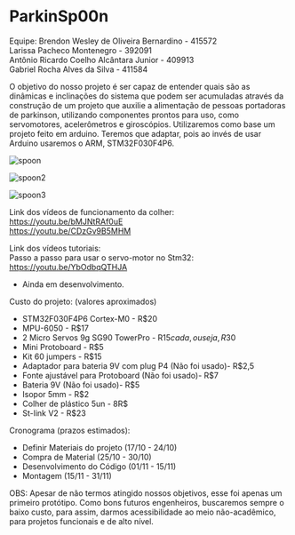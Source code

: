# ParkinSp00n
Equipe:
Brendon Wesley de Oliveira Bernardino - 415572  <br />
Larissa Pacheco Montenegro - 392091 <br />
Antônio Ricardo Coelho Alcântara Junior - 409913  <br />
Gabriel Rocha Alves da Silva - 411584 <br />

O objetivo do nosso projeto é ser capaz de entender quais são as dinâmicas e inclinações do sistema que podem ser acumuladas através da construção de um projeto que auxilie a alimentação de pessoas portadoras de parkinson, utilizando componentes prontos para uso, como servomotores, acelerômetros e giroscópios.
Utilizaremos como base um projeto feito em arduino. Teremos que adaptar, pois ao invés de usar Arduino usaremos o ARM, STM32F030F4P6.

![spoon](https://user-images.githubusercontent.com/47569587/70632511-b977a500-1c0d-11ea-9d8e-be8e05553af2.jpg)

![spoon2](https://user-images.githubusercontent.com/47569587/70632590-e0ce7200-1c0d-11ea-8cce-b859bf0b7b6d.jpg)

![spoon3](https://user-images.githubusercontent.com/47569587/70632893-66eab880-1c0e-11ea-9190-f55a3c09fbd2.jpg)


Link dos vídeos de funcionamento da colher: <br />
https://youtu.be/bMJNtRAf0uE <br />
https://youtu.be/CDzGv9B5MHM <br/>

Link dos vídeos tutoriais: <br/>
Passo a passo para usar o servo-motor no Stm32: https://youtu.be/YbOdbqQTHJA <br/>
- Ainda em desenvolvimento.

Custo do projeto: (valores aproximados) <br/>
- STM32F030F4P6 Cortex-M0 - R$20
- MPU-6050 - R$17
- 2 Micro Servos 9g SG90 TowerPro - R$15 cada, ou seja, R$30
- Mini Protoboard - R$5
- Kit 60 jumpers - R$15
- Adaptador para bateria 9V com plug P4 (Não foi usado)- R$2,5
- Fonte ajustável para Protoboard (Não foi usado)- R$7
- Bateria 9V (Não foi usado)- R$5
- Isopor 5mm - R$2
- Colher de plástico 5un - 8R$
- St-link V2 - R$23


Cronograma (prazos estimados):

- Definir Materiais do projeto (17/10 - 24/10)
- Compra de Material (25/10 - 30/10)
- Desenvolvimento do Código (01/11 - 15/11)
- Montagem (15/11 - 31/11)

OBS: Apesar de não termos atingido nossos objetivos, esse foi apenas um primeiro protótipo. Como bons futuros engenheiros, buscaremos sempre o baixo custo, para assim, darmos acessibilidade ao meio não-acadêmico, para projetos funcionais e de alto nível.
